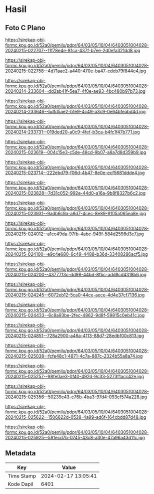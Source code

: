 # Hasil

## Foto C Plano

https://sirekap-obj-formc.kpu.go.id/52a0/pemilu/pdpr/64/03/05/10/04/6403051004028-20240215-022707--11f78e4e-81ca-437f-b7ee-2d0efa321dd8.jpg

https://sirekap-obj-formc.kpu.go.id/52a0/pemilu/pdpr/64/03/05/10/04/6403051004028-20240215-022758--4d71aac2-a440-470e-ba47-cdeb79f844e4.jpg

https://sirekap-obj-formc.kpu.go.id/52a0/pemilu/pdpr/64/03/05/10/04/6403051004028-20240214-233604--dd2ab41f-5ea7-4f0e-ae93-4bc480b97b73.jpg

https://sirekap-obj-formc.kpu.go.id/52a0/pemilu/pdpr/64/03/05/10/04/6403051004028-20240214-233646--bdfd5ae2-b1e9-4c49-a3c9-0e64bfeabd4d.jpg

https://sirekap-obj-formc.kpu.go.id/52a0/pemilu/pdpr/64/03/05/10/04/6403051004028-20240214-233731--019ded20-a0c9-4fef-b3ca-b4fc1f47b771.jpg

https://sirekap-obj-formc.kpu.go.id/52a0/pemilu/pdpr/64/03/05/10/04/6403051004028-20240215-023619--004c15e3-c5de-48cd-9b07-a8a7d8d359b9.jpg

https://sirekap-obj-formc.kpu.go.id/52a0/pemilu/pdpr/64/03/05/10/04/6403051004028-20240215-023714--222ebd79-f06d-4b47-8e0e-ecf5681ddde4.jpg

https://sirekap-obj-formc.kpu.go.id/52a0/pemilu/pdpr/64/03/05/10/04/6403051004028-20240215-023828--7d31c052-992e-44d0-a16a-9b8f8327b6c2.jpg

https://sirekap-obj-formc.kpu.go.id/52a0/pemilu/pdpr/64/03/05/10/04/6403051004028-20240215-023931--9adb6c9a-a8d7-4cec-8e89-9105a065ea8e.jpg

https://sirekap-obj-formc.kpu.go.id/52a0/pemilu/pdpr/64/03/05/10/04/6403051004028-20240215-024012--a1cc49da-97fb-4abc-949f-584d2598d3c7.jpg

https://sirekap-obj-formc.kpu.go.id/52a0/pemilu/pdpr/64/03/05/10/04/6403051004028-20240215-024100--e9c4e680-6c49-4488-b36d-33408286acf5.jpg

https://sirekap-obj-formc.kpu.go.id/52a0/pemilu/pdpr/64/03/05/10/04/6403051004028-20240215-024200--4377713c-dd98-44bd-8fbc-add8cd4318b6.jpg

https://sirekap-obj-formc.kpu.go.id/52a0/pemilu/pdpr/64/03/05/10/04/6403051004028-20240215-024245--6072eb12-5ca0-44ce-aece-4d4e37cf7136.jpg

https://sirekap-obj-formc.kpu.go.id/52a0/pemilu/pdpr/64/03/05/10/04/6403051004028-20240215-024433--6c8a93be-2fec-4862-9d8f-59815c0eb41c.jpg

https://sirekap-obj-formc.kpu.go.id/52a0/pemilu/pdpr/64/03/05/10/04/6403051004028-20240215-024851--728a2900-a46a-4113-88d7-28edbf00c813.jpg

https://sirekap-obj-formc.kpu.go.id/52a0/pemilu/pdpr/64/03/05/10/04/6403051004028-20240215-025038--fcfe48c1-4871-4c7a-887c-2324b55a8a74.jpg

https://sirekap-obj-formc.kpu.go.id/52a0/pemilu/pdpr/64/03/05/10/04/6403051004028-20240215-025257--98fe0ae3-0f40-492d-9c33-5273f1acc42e.jpg

https://sirekap-obj-formc.kpu.go.id/52a0/pemilu/pdpr/64/03/05/10/04/6403051004028-20240215-025356--50239c43-c76b-4ba3-97d4-093cf574a228.jpg

https://sirekap-obj-formc.kpu.go.id/52a0/pemilu/pdpr/64/03/05/10/04/6403051004028-20240215-025622--1506622d-0528-4a99-ad6f-164cbdd87d48.jpg

https://sirekap-obj-formc.kpu.go.id/52a0/pemilu/pdpr/64/03/05/10/04/6403051004028-20240215-025925--581ecd7b-0745-43c8-a30e-47a96a43d11c.jpg


## Metadata

| Key        | Value               |
| ---------- | ------------------- |
| Time Stamp | 2024-02-17 13:05:41 |
| Kode Dapil | 6401                |



